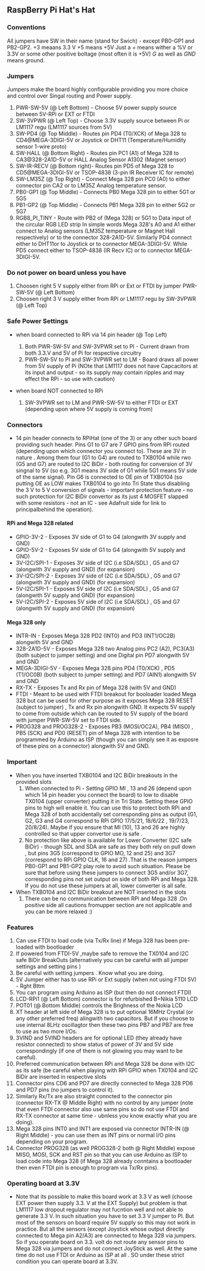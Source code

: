 ## RaspBerry Pi Hat's Hat 

### Conventions
All jumpers have SW in their name (stand for Swich) - except PB0-GP1 and PB2-GP2.
+3 meaans 3.3 V
+5 means +5V
Just a +  means wither a %V or 3.3V or some other positive boltage (most often it is +5V)
*G* as well as *GND* means ground.

### Jumpers
Jumpers make the board highly configurable providing you more choice and control over Singal routing and Power supply.
  1) PWR-SW-5V (@ Left Bottom) - Choose 5V power supply source between 5V-RPi or EXT or FTDI
  2) SW-3VPWR  (@ Left  Top)   - Choose 3.3V supply source between Pi or LM1117 regu (LM1117 sources from 5V)
  3) SW-PD4 (@ Top Middle) - Routes pin PD4 (T0/XCK) of Mega 328 to CD4@MEGA-3DIGI-5V or Joystick or DHT11 (Temperature/Humidity sensor 1-wire proto)
  4) SW-HALL (@ Bottom Right) - Routes pin PC1 (A1) of Mega 328 to CA3@328-2A1D-5V or HALL Analog Sensor A1302 (Magnet sensor)
  5) SW-IR-RECV (@ Bottom right)- Routes pin PD5 of Mega 328 to CD5@MEGA-3DIGI-5V or TSOP-4838 (3-pin IR Receiver IC for remote)
  6) SW-LM35Z (@ Top Right) - Connect Mega 328 pin PC0 (A0) to either connector pin CA2 or to LM35Z Analog temperature sensor.
  7) PB0-GP1 (@ Top Middle) - Connects PB0 Mega 328 pin to either 5G1 or 5G5
  8) PB1-GP2 (@ Top Middle) - Connects PB1 Mega 328 pin to either 5G2 or 5G7
  9) RGB8_PI_TINY - Route with PB2 of (Mega 328) or 5G1 to Data input of the circular RGB LED strip
In simple words Mega 328's A0 and A1 either connect to Analog sensors (LM35Z temperature or Magnet Hall respectively) or to the connector 328-2A1D-5V. Similarly PD4 connect either to DHT11or to Joystick or to connector MEGA-3DIGI-5V. While PD5 connect either to TSOP-4838 (IR Recv IC) or to connector MEGA-3DIGI-5V.

### Do not power on board unless you have
  1) Choosen right 5 V supply either from RPi or Ext or FTDI  by jumper PWR-SW-5V (@ Left Bottom)
  2) Choosen right 3 V supply either from RPi or LM1117 regu  by SW-3VPWR (@ Left  Top)

### Safe Power Settings 
  - when board connected to RPi via 14 pin header (@ Top Left)
     1) Both PWR-SW-5V and SW-3VPWR set to PI - Current drawn from both 3.3.V and 5V of Pi for respective circuitry
     2) PWR-SW-5V to PI and SW-3VPWR set to LM - Board draws all power from 5V supply of Pi (NOte that LM1117 does not have Capcacitors at its input and output - so its supply may contain ripples and may effect the RPi - so use with caution)

  - when board NOT connected to RPi 
     1) SW-3VPWR set to LM and PWR-SW-5V to either FTDI or EXT (depending upon where 5V supply is coming from)

### Connectors
  - 14 pin header connects to RPiHat (one of the 3) or any other such board providing such header. Pins G1 to G7 are 7 GPIO pins from RPi routed (depending upon which connector you connect to). These are 3V in nature . Among them four (G1 to G4) are routed to TXB0104 while rwo (G5 and G7) are routed to I2C BiDir - both routing for conversion of 3V singnal to 5V (so e.g. 3G1 means 3V side of G1 while 5G1 means 5V side of the same signal). Pin G6 is connected to OE pin of TXB0104 (so putting OE as LOW makes TXB0104 to go into Tri State thus disabling the 3 V to 5 V conversion of signals - important protection feature - no such protection for I2C BiDir convertor as its just 4 MOSFET slapped with some resistors - not an IC - see Adafruit side for link to principalbehind the operation).
#### RPi and Mega 328 related
  - GPIO-3V-2 - Exposes  3V side  of G1 to G4 (alongwith 3V supply and GND) 
  - GPIO-5V-2 - Exposes  5V side of G1 to G4 (alongwith 5V supply and GND)
  - 3V-I2C/SPI-1 - Exposes 3V side of I2C (i.e SDA/SDL) , G5 and G7 (alongwith 3V supply and GND) (for expansion)
  - 3V-I2C/SPI-2 - Exposes 3V side of I2C (i.e SDA/SDL) , G5 and G7 (alongwith 3V supply and GND) (for expansion)
  - 5V-I2C/SPI-1 - Exposes 5V side of I2C (i.e SDA/SDL) , G5 and G7 (alongwith 5V supply and GND) (for expansion)
  - 5V-I2C/SPI-2 - Exposes 5V side of I2C (i.e SDA/SDL) , G5 and G7 (alongwith 5V supply and GND) (for expansion)
#### Mega 328 only
  - INTR-IN - Exposes Mega 328 PD2 (INT0) and PD3 (INT1/OC2B) alongwith 5V and GND
  - 328-2A1D-5V - Exposes Mega 328 two Analog pins PC2 (A2), PC3(A3) (both subject to jumper setting) and one Digital pin PD7 alongwith 5V and GND
  - MEGA-3DIGI-5V - Exposes Mega 328 pins PD4 (T0/XCK) , PD5 (T1/OC0B) (both subject to jumper setting) and PD7 (AIN1) alongwith 5V and GND
  - RX-TX - Exposes Tx and Rx pin of Mega 328 (with 5V and GND)
  - FTDI - Meant to be used with FTDI breakout for booloader loaded Mega 328 but can be used for other purpose as it exposes Mega 328 RESET (subject to jumper) , Tx and Rx pin alongwith GND. It expects 5V supply to come from outside which can be routed to 5V supply of the board with jumper PWR-SW-5V set to FTDI side.
  - PROG328 and PROG328-2 - Exposes PB3 (MOSI/OC2A), PB4 (MISO) , PB5 (SCK) and PD0 (RESET) pin of Mega 328 with intention to be programmed by Arduino as ISP (though you can simply see it as exposre of these pins on a connector) alongwith 5V and GND.
  
### Important
  - When you have inserted TXB0104 and I2C BiDir breakouts in the provided slots 
     1) When connected to Pi - Setting GPIO MI , 13 and 26 (depend upon which 14 pin header you connect the board) to low to disable TX0104 (upper converter) putting it in Tri State. Setting these GPIO pins to high will enable it. You can use this to protect both RPi and Mega 328 of both accidentally set corresponding pins as output (G1, G2, G3 and G4 correspond to RPi GPIO 17/5/21, 18/6/22 , 19/7/23, 20/8/24). Maybe if you ensure that MI (10), 13 and 26 are highly controlled so that upper convertor use is safe .
     2) No protection like above is available for Lower Converter (I2C safe BiDir) - though SDL and SDA are safe as they both rely on pull down , but pins 3G5 (correspond to GPIO MO, 12 and 25) and 3G7 (correspond to RPi GPIO CLK, 16 and 27) .That is the reason jumpers PB0-GP1 and PB1-GP2 play role to avoid such situation. Please be sure that before using these jumpers to connect 3G5 and/or 3G7,  corresponding pins not set output on side of both RPi and Mega 328. If you do not use these jumpers at all, lower converter is all safe.
  - When TXB0104 and I2C BiDir breakout are NOT inserted in the slots
     1) There can be no communication between RPi and Mega 328 .On positive side all cautions fromupper section are not applicable and you can be more relaxed :)
     

### Features 
  1) Can use FTDI to load code (via Tx/Rx line) if Mega 328 has been pre-loaded with bootloader 
  2) If powered from FTDI-5V ,maybe safe to remove the TX0104 and I2C safe BiDir BreakOuts (alternatively you can be careful with all jumper settings and setting pins )
  3) Be careful with setting jumpers . Know what you are doing.
  4) 5V Jumper either has to use RPi or Ext supply (when not using FTDI 5V) - Rght Bttm
  5) You can program using Arduino as ISP (but then do not connect FTDI)
  6) LCD-RPi1 (@ Left Bottom) connector is for refurbished B=Nikia 5110 LCD
  7) POT01 (@ Bottom Middle) controls the Brighness of the Nokia LCD
  8) XT header at left side of Mega 328 is to put optional 16MHz Crystal (or any other preferred freq) alingwith two capacitors. But if you choose to use internal 8LHz oscillagtor then these two pins PB7 and PB7 are free to use as two more I/Os.
  9) 3VIND and 5VIND headers are for optional LED (they already have resistor connected) to show status of power of 3V and 5V side correspondingly (if one of them is not glowing you may want to be careful).
  10) Preferred communication between RPi and Mega 328 be done with I2C as its safe (be careful when playing with RPi GPIO when TX0104 and I2C BiDir are inserted in respective slots 
  11) Connector pins CD6 and PD7 are directly connected to Mega 328 PD6 and PD7 pins (no jumpers to control it).
  12) Similarly Rx/Tx are also straight conncted to the connector pin (connector RX-TX @ Middle Right) with no control by any jumper (note that even FTDI connector also use same pins so do not use FTDI and RX-TX connector at same time - ubnless you know exactly what you are doing).
  13) Mega 328 pins INT0 and INT1 are exposed via connector INTR-IN (@ Right Middle) - you can use them as INT pins or normal I/O pins depending on your program.
  14) Connector PROG328 (as well PROG328-2 both @ Right Middle) expose MISO, MOSI, SCK and RST pin so that you can use Arduino as ISP to load code into Mega 328 (if Mega 328 already conntains a bootloader then even FTDI pin is enough to program via Tx/Rx pins).

### Operating board at 3.3V
  - Note that its possible to make this board work at 3.3 V as well (choose EXT power then supply 3.3. V at the EXT Supply) but problem is that LM1117 low dropout regulator may not fucntion well and not able to generate 3.3 V. In such situation you have to set 3.3 V jumper to PI. But most of the sensors on board require 5V supply so this may not work in practice. But all the sensors (except Joystick whose output directly connected to Mega pin A2/A3) are connected to Mega 328 via jumpers. So if you operate board on 3.3. volt do not route any sensor pins to Mega 328 via jumpers and do not connect JoyStick as well. At the same time do not use FTDI or Arduino as ISP at all . SO under these strict condition you can operate board at 3.3V.
  
  
